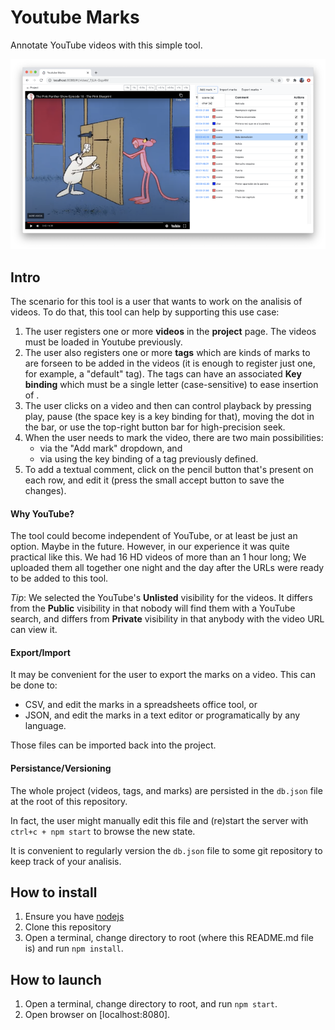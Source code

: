 # Youtube Marks

Annotate YouTube videos with this simple tool.

![Screenshot](shot_800.png)

## Intro

The scenario for this tool is a user that wants to work on the analisis of videos.
To do that, this tool can help by supporting this use case:
1. The user registers one or more **videos** in the **project** page. The videos must be loaded in Youtube previously.
2. The user also registers one or more **tags** which are kinds of marks to are forseen to be added in the videos (it is enough to register just one, for example, a "default" tag). The tags can have an associated **Key binding** which must be a single letter (case-sensitive) to ease insertion of .
3. The user clicks on a video and then can control playback by pressing play, pause (the space key is a key binding for that), moving the dot in the bar, or use the top-right button bar for high-precision seek.
4. When the user needs to mark the video, there are two main possibilities:
   - via the "Add mark" dropdown, and 
   - via using the key binding of a tag previously defined.
5. To add a textual comment, click on the pencil button that's present on each row, and edit it (press the small accept button to save the changes).

#### Why YouTube?
The tool could become independent of YouTube, or at least be just an option. Maybe in the future. However, in our experience it was quite practical like this. We had 16 HD videos of more than an 1 hour long; We uploaded them all together one night and the day after the URLs were ready to be added to this tool.

*Tip*: We selected the YouTube's **Unlisted** visibility for the videos. It differs from the **Public** visibility in that nobody will find them with a YouTube search, and differs from **Private** visibility in that anybody with the video URL can view it.

#### Export/Import
It may be convenient for the user to export the marks on a video. This can be done to: 
  - CSV, and edit the marks in a spreadsheets office tool, or 
  - JSON, and edit the marks in a text editor or programatically by any language.
  
Those files can be imported back into the project.

#### Persistance/Versioning
The whole project (videos, tags, and marks) are persisted in the `db.json` file at the root of this repository. 

In fact, the user might manually edit this file and (re)start the server with `ctrl+c + npm start` to browse the new state.

It is convenient to regularly version the `db.json` file to some git repository to keep track of your analisis.

## How to install

1. Ensure you have [nodejs](https://nodejs.org/)
2. Clone this repository
3. Open a terminal, change directory to root (where this README.md file is) and run `npm install`.

## How to launch

1. Open a terminal, change directory to root, and run `npm start`.
2. Open browser on [localhost:8080].

